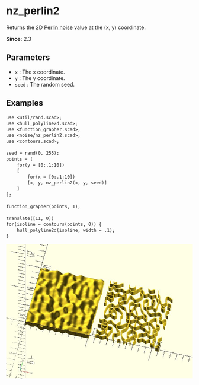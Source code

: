 # nz_perlin2

Returns the 2D [Perlin noise](https://en.wikipedia.org/wiki/Perlin_noise) value at the (x, y) coordinate.

**Since:** 2.3

## Parameters

- `x` : The x coordinate.
- `y` : The y coordinate.
- `seed` : The random seed.

## Examples

    use <util/rand.scad>;
    use <hull_polyline2d.scad>;
    use <function_grapher.scad>;
    use <noise/nz_perlin2.scad>;
    use <contours.scad>;

    seed = rand(0, 255);
    points = [
        for(y = [0:.1:10])
        [
            for(x = [0:.1:10])
            [x, y, nz_perlin2(x, y, seed)]
        ]
    ];

    function_grapher(points, 1);

    translate([11, 0])
    for(isoline = contours(points, 0)) {
        hull_polyline2d(isoline, width = .1);
    }  

![nz_perlin2](images/lib3x-nz_perlin2-1.JPG)